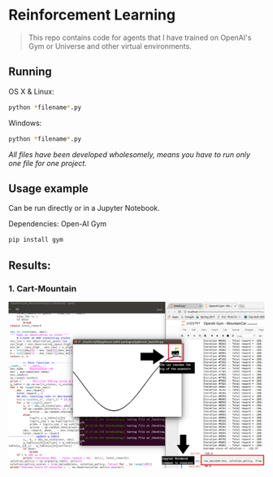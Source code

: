 # Reinforcement Learning
> This repo contains code for agents that I have trained on OpenAI's Gym or Universe and other virtual environments.

## Running

OS X & Linux:

```sh
python *filename*.py
```

Windows:

```sh
python *filename*.py
```
_All files have been developed wholesomely, means you have to run only one file for one project._
## Usage example

Can be run directly or in a Jupyter Notebook. 

Dependencies: Open-AI Gym 
```sh
pip install gym
```
## Results:

### 1. Cart-Mountain

![Cart-Mountain results](results/results_mountaincar.png)
